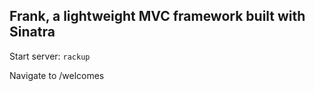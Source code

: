 ## Frank, a lightweight MVC framework built with Sinatra

Start server: `rackup`

Navigate to /welcomes